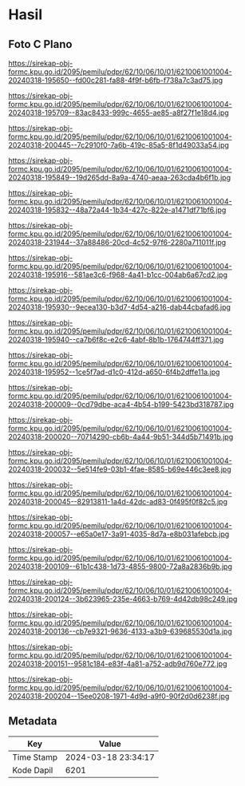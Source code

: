 # Hasil

## Foto C Plano

https://sirekap-obj-formc.kpu.go.id/2095/pemilu/pdpr/62/10/06/10/01/6210061001004-20240318-195650--fd00c281-fa88-4f9f-b6fb-f738a7c3ad75.jpg

https://sirekap-obj-formc.kpu.go.id/2095/pemilu/pdpr/62/10/06/10/01/6210061001004-20240318-195709--83ac8433-999c-4655-ae85-a8f27f1e18d4.jpg

https://sirekap-obj-formc.kpu.go.id/2095/pemilu/pdpr/62/10/06/10/01/6210061001004-20240318-200445--7c2910f0-7a6b-419c-85a5-8f1d49033a54.jpg

https://sirekap-obj-formc.kpu.go.id/2095/pemilu/pdpr/62/10/06/10/01/6210061001004-20240318-195849--19d265dd-8a9a-4740-aeaa-263cda4b6f1b.jpg

https://sirekap-obj-formc.kpu.go.id/2095/pemilu/pdpr/62/10/06/10/01/6210061001004-20240318-195832--48a72a44-1b34-427c-822e-a1471df71bf6.jpg

https://sirekap-obj-formc.kpu.go.id/2095/pemilu/pdpr/62/10/06/10/01/6210061001004-20240318-231944--37a88486-20cd-4c52-97f6-2280a711011f.jpg

https://sirekap-obj-formc.kpu.go.id/2095/pemilu/pdpr/62/10/06/10/01/6210061001004-20240318-195916--581ae3c6-f968-4a41-b1cc-004ab6a67cd2.jpg

https://sirekap-obj-formc.kpu.go.id/2095/pemilu/pdpr/62/10/06/10/01/6210061001004-20240318-195930--9ecea130-b3d7-4d54-a216-dab44cbafad6.jpg

https://sirekap-obj-formc.kpu.go.id/2095/pemilu/pdpr/62/10/06/10/01/6210061001004-20240318-195940--ca7b6f8c-e2c6-4abf-8b1b-1764744ff371.jpg

https://sirekap-obj-formc.kpu.go.id/2095/pemilu/pdpr/62/10/06/10/01/6210061001004-20240318-195952--1ce5f7ad-d1c0-412d-a650-6f4b2dffe11a.jpg

https://sirekap-obj-formc.kpu.go.id/2095/pemilu/pdpr/62/10/06/10/01/6210061001004-20240318-200009--0cd79dbe-aca4-4b54-b199-5423bd318787.jpg

https://sirekap-obj-formc.kpu.go.id/2095/pemilu/pdpr/62/10/06/10/01/6210061001004-20240318-200020--70714290-cb6b-4a44-9b51-344d5b71491b.jpg

https://sirekap-obj-formc.kpu.go.id/2095/pemilu/pdpr/62/10/06/10/01/6210061001004-20240318-200032--5e514fe9-03b1-4fae-8585-b69e446c3ee8.jpg

https://sirekap-obj-formc.kpu.go.id/2095/pemilu/pdpr/62/10/06/10/01/6210061001004-20240318-200045--82913811-1a4d-42dc-ad83-0f495f0f82c5.jpg

https://sirekap-obj-formc.kpu.go.id/2095/pemilu/pdpr/62/10/06/10/01/6210061001004-20240318-200057--e65a0e17-3a91-4035-8d7a-e8b031afebcb.jpg

https://sirekap-obj-formc.kpu.go.id/2095/pemilu/pdpr/62/10/06/10/01/6210061001004-20240318-200109--61b1c438-1d73-4855-9800-72a8a2836b9b.jpg

https://sirekap-obj-formc.kpu.go.id/2095/pemilu/pdpr/62/10/06/10/01/6210061001004-20240318-200124--3b623965-235e-4663-b769-4d42db98c249.jpg

https://sirekap-obj-formc.kpu.go.id/2095/pemilu/pdpr/62/10/06/10/01/6210061001004-20240318-200136--cb7e9321-9636-4133-a3b9-639685530d1a.jpg

https://sirekap-obj-formc.kpu.go.id/2095/pemilu/pdpr/62/10/06/10/01/6210061001004-20240318-200151--9581c184-e83f-4a81-a752-adb9d760e772.jpg

https://sirekap-obj-formc.kpu.go.id/2095/pemilu/pdpr/62/10/06/10/01/6210061001004-20240318-200204--15ee0208-1971-4d9d-a9f0-90f2d0d6238f.jpg


## Metadata

| Key        | Value               |
| ---------- | ------------------- |
| Time Stamp | 2024-03-18 23:34:17 |
| Kode Dapil | 6201                |



